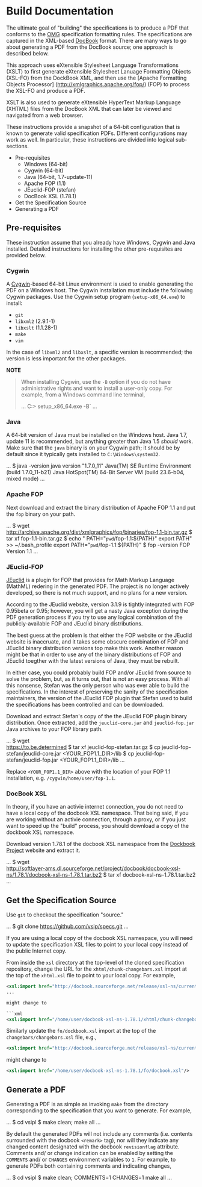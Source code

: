 Build Documentation
================================================================================

The ultimate goal of "building" the specifications is to produce a PDF that
conforms to the [OMG](http://www.omg.org) specification formatting rules. The
specifications are captured in the XML-based [DocBook](http://www.docbook.org)
format. There are many ways to go about generating a PDF from the DocBook
source; one approach is described below.

This approach uses eXtensible Stylesheet Language Transformations (XSLT) to
first generate eXtensible Stylesheet Lanuage Formatting Objects (XSL-FO) from
the DockBook XML, and then use the [Apache Formatting Objects Processor]
(http://xmlgraphics.apache.org/fop/) (FOP) to process the XSL-FO and produce
a PDF.

XSLT is also used to generate eXtensible HyperText Markup Language (XHTML)
files from the DocBook XML that can later be viewed and navigated from a web
browser.

These instructions provide a snapshot of a 64-bit configuration that is known to
generate valid specification PDFs. Different configurations may work as well.
In particular, these instructions are divided into logical sub-sections.

 * Pre-requisites
   - Windows (64-bit)
   - Cygwin (64-bit)
   - Java (64-bit, 1.7-update-11)
   - Apache FOP (1.1)
   - JEuclid-FOP (stefan)
   - DocBook XSL (1.78.1)
 * Get the Specification Source
 * Generating a PDF
 
Pre-requisites
--------------------------------------------------------------------------------

These instruction assume that you already have Windows, Cygwin and Java
installed. Detailed instructions for installing the other pre-requisites are
provided below.

### Cygwin ###
 
A [Cygwin](http://www.cygwin.com)-based 64-bit Linux environment is used to
enable generating the PDF on a Windows host. The Cygwin installation must
include the following Cygwin packages. Use the Cygwin setup program
(`setup-x86_64.exe`) to install:

 * `git`
 * `libxml2` (2.9.1-1)
 * `libxslt` (1.1.28-1)
 * `make`
 * `vim`

In the case of `libxml2` and `libxslt`, a specific version is recommended; the
version is less important for the other packages.
 
**NOTE**
> When installing Cygwin, use the `-B` option if you do not have administrative
> rights and want to install a user-only copy. For example, from a Windows
> command line terminal,
>
> ...
> C:\> setup_x86_64.exe -B`
> ...

### Java ###

A 64-bit version of Java must be installed on the Windows host. Java 1.7,
update 11 is recommended, but anything greater than Java 1.5 _should_ work.
Make sure that the `java` binary is on your Cygwin path; it should be by
default since it typically gets installed to `C:\Windows\system32`.

...
$ java -version
java version "1.7.0_11"
Java(TM) SE Runtime Environment (build 1.7.0_11-b21)
Java HotSpot(TM) 64-Bit Server VM (build 23.6-b04, mixed mode)
...

### Apache FOP ###

Next download and extract the binary distribution of Apache FOP 1.1 and put the
`fop` binary on your path.

...
$ wget \
http://archive.apache.org/dist/xmlgraphics/fop/binaries/fop-1.1-bin.tar.gz
$ tar xf fop-1.1-bin.tar.gz
$ echo "
PATH=\"`pwd`/fop-1.1:\${PATH}\"
export PATH" >> ~/.bash_profile
export PATH="`pwd`/fop-1.1:${PATH}"
$ fop -version
FOP Version 1.1
...

### JEuclid-FOP ###

[JEuclid](http://jeuclid.sourceforge.net/) is a plugin for FOP that provides for
Math Markup Language (MathML) redering in the generated PDF. The project is no
longer actively developed, so there is not much support, and no plans for a
new version.

According to the JEuclid website, version 3.1.9 is tightly
integrated with FOP 0.95beta or 0.95; however, you will get a nasty Java
exception during the PDF generation process if you try to use any logical
combination of the publicly-available FOP and JEuclid binary distributions.

The best guess at the problem is that either the FOP website or the JEuclid
website is inaccruate, and it takes some obscure combination of FOP and
JEuclid binary distribution versions top make this work. Another reason might be
that in order to use any of the binary distributions of FOP and JEuclid
toegther with the latest versions of Java, they must be rebuilt.

In either case, you could probably build FOP and/or JEuclid from source to
solve the problem, but, as it turns out, that is not an easy process. With all
this nonsense, Stefan was the only person who was ever able to build the
specifications. In the interest of preserving the sanity of the specification
maintainers, the version of the JEuclid FOP plugin that Stefan used to build the
specifications has been controlled and can be downloaded.

Download and extract Stefan's copy of the the JEuclid FOP plugin binary
distribution. Once extracted, add the `jeuclid-core.jar` and `jeuclid-fop.jar`
Java archives to your FOP library path.

...
$ wget \
https://to.be.determined
$ tar xf jeuclid-fop-stefan.tar.gz
$ cp jeuclid-fop-stefan/jeuclid-core.jar <YOUR_FOP1.1_DIR>/lib
$ cp jeuclid-fop-stefan/jeuclid-fop.jar <YOUR_FOP1.1_DIR>/lib
...

Replace `<YOUR_FOP1.1_DIR>` above with the location of your FOP 1.1
installation, e.g. `/cygwin/home/user/fop-1.1`.

### DocBook XSL ###

In theory, if you have an activie internet connection, you do not need to have
a local copy of the docbook XSL namespace. That being said, if you are working
without an activie connection, through a proxy, or if you just want to speed up
the "build" process, you should download a copy of the dockbook XSL namespace.

Download version 1.78.1 of the docbook XSL namespace from the
[Dockbook Project](http://docbook.sourceforge.net/) website and extract it.

...
$ wget \
http://softlayer-ams.dl.sourceforge.net/project/docbook/docbook-xsl-ns/1.78.1/docbook-xsl-ns-1.78.1.tar.bz2
$ tar xf docbook-xsl-ns-1.78.1.tar.bz2
...

Get the Specification Source
--------------------------------------------------------------------------------

Use `git` to checkout the specification "source."

...
$ git clone https://github.com/vsip/specs.git
...

If you are using a local copy of the docbook XSL namespace, you will need to
update the specification XSL files to point to your local copy instead of the
public Internet copy.

From inside the `xsl` directory at the top-level of the cloned specification
repository, change the URL for the `xhtml/chunk-changebars.xsl` import at the
top of the `xhtml.xsl` file to point to your local copy. For example,

```xml
<xsl:import href="http://docbook.sourceforge.net/release/xsl-ns/current/xhtml/chunk-changebars.xsl"/>
...

might change to

```xml
<xsl:import href="/home/user/docbook-xsl-ns-1.78.1/xhtml/chunk-changebars.xsl"/>
```

Similarly update the `fo/dockbook.xsl` import at the top of the
`changebars/changebars.xsl` file, e.g.,

```xml
<xsl:import href="http://docbook.sourceforge.net/release/xsl-ns/current/fo/docbook.xsl"/>
```

might change to

```xml
<xsl:import href="/home/user/docbook-xsl-ns-1.78.1/fo/docbook.xsl"/>
```

Generate a PDF
--------------------------------------------------------------------------------

Generating a PDF is as simple as invoking `make` from the directory
corresponding to the specification that you want to generate. For example,

...
$ cd vsipl
$ make clean; make all
...

By default the generated PDFs will not include any comments (i.e. contents
surrounded with the docbook `<remark>` tag), nor will they indicate any changed
content designated with the docbook `revisionflag` attribute. Comments and/ or
change indication can be enabled by setting the `COMMENTS` and/ or `CHANGES`
environment variables to `1`. For example, to generate PDFs both containing
comments and indicating changes,

...
$ cd vsipl
$ make clean; COMMENTS=1 CHANGES=1 make all
...

